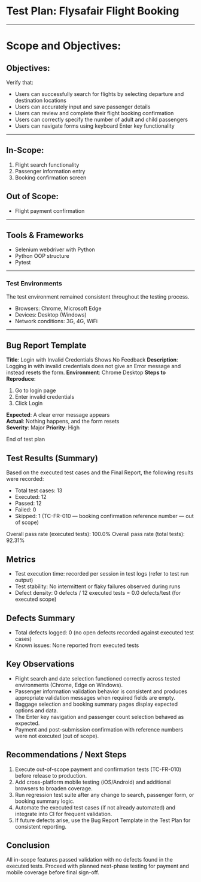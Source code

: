 # Test Plan: Flysafair Flight Booking

---
# Scope and Objectives:

## Objectives:

Verify that:

- Users can successfully search for flights by selecting departure and destination locations
- Users can accurately input and save passenger details
- Users can review and complete their flight booking confirmation
- Users can correctly specify the number of adult and child passengers
- Users can navigate forms using keyboard Enter key functionality

---

## In-Scope:

1.  Flight search functionality
2.  Passenger information entry
3.  Booking confirmation screen


## Out of Scope:
- Flight payment confirmation

---


## Tools & Frameworks

- Selenium webdriver with Python
- Python OOP structure
- Pytest

---
### Test Environments

The test environment remained consistent throughout the testing process.

- Browsers: Chrome, Microsoft Edge
- Devices: Desktop (Windows)
- Network conditions: 3G, 4G, WiFi

---
## Bug Report Template

**Title**: Login with Invalid Credentials Shows No Feedback
**Description**: Logging in with invalid credentials does not give an Error message and instead resets the form.
**Environment**: Chrome Desktop
**Steps to Reproduce**:  
1. Go to login page  
2. Enter invalid credentials 
3. Click Login 

**Expected**: A clear error message appears  
**Actual**: Nothing happens, and the form resets  
**Severity**: Major 
**Priority**: High

End of test plan

## Test Results (Summary)

Based on the executed test cases and the Final Report, the following results were recorded:

- Total test cases: 13
- Executed: 12
- Passed: 12
- Failed: 0
- Skipped: 1 (TC-FR-010 — booking confirmation reference number — out of scope)

Overall pass rate (executed tests): 100.0%
Overall pass rate (total tests): 92.31%

## Metrics

- Test execution time: recorded per session in test logs (refer to test run output)
- Test stability: No intermittent or flaky failures observed during runs
- Defect density: 0 defects / 12 executed tests = 0.0 defects/test (for executed scope)

## Defects Summary

- Total defects logged: 0 (no open defects recorded against executed test cases)
- Known issues: None reported from executed tests

## Key Observations

- Flight search and date selection functioned correctly across tested environments (Chrome, Edge on Windows).
- Passenger information validation behavior is consistent and produces appropriate validation messages when required fields are empty.
- Baggage selection and booking summary pages display expected options and data.
- The Enter key navigation and passenger count selection behaved as expected.
- Payment and post-submission confirmation with reference numbers were not executed (out of scope).

## Recommendations / Next Steps

1. Execute out-of-scope payment and confirmation tests (TC-FR-010) before release to production.
2. Add cross-platform mobile testing (iOS/Android) and additional browsers to broaden coverage.
3. Run regression test suite after any change to search, passenger form, or booking summary logic.
4. Automate the executed test cases (if not already automated) and integrate into CI for frequent validation.
5. If future defects arise, use the Bug Report Template in the Test Plan for consistent reporting.

## Conclusion

All in-scope features passed validation with no defects found in the executed tests. Proceed with planned next-phase testing for payment and mobile coverage before final sign-off.

